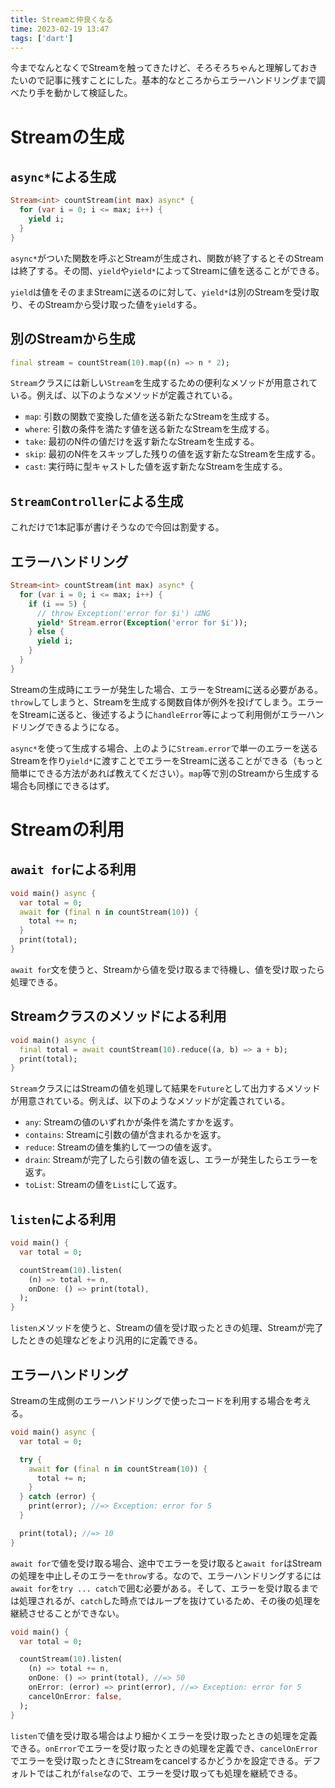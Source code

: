 ```yaml
---
title: Streamと仲良くなる
time: 2023-02-19 13:47
tags: ['dart']
---
```


今までなんとなくでStreamを触ってきたけど、そろそろちゃんと理解しておきたいので記事に残すことにした。基本的なところからエラーハンドリングまで調べたり手を動かして検証した。

# Streamの生成

## `async*`による生成

```dart
Stream<int> countStream(int max) async* {
  for (var i = 0; i <= max; i++) {
    yield i;
  }
}
```

`async*`がついた関数を呼ぶとStreamが生成され、関数が終了するとそのStreamは終了する。その間、`yield`や`yield*`によってStreamに値を送ることができる。

`yield`は値をそのままStreamに送るのに対して、`yield*`は別のStreamを受け取り、そのStreamから受け取った値を`yield`する。

## 別のStreamから生成

```dart
final stream = countStream(10).map((n) => n * 2);
```

`Stream`クラスには新しい`Stream`を生成するための便利なメソッドが用意されている。例えば、以下のようなメソッドが定義されている。

- `map`: 引数の関数で変換した値を送る新たなStreamを生成する。
- `where`: 引数の条件を満たす値を送る新たなStreamを生成する。
- `take`: 最初のN件の値だけを返す新たなStreamを生成する。
- `skip`: 最初のN件をスキップした残りの値を返す新たなStreamを生成する。
- `cast`: 実行時に型キャストした値を返す新たなStreamを生成する。

## `StreamController`による生成
これだけで1本記事が書けそうなので今回は割愛する。

## エラーハンドリング

```dart
Stream<int> countStream(int max) async* {
  for (var i = 0; i <= max; i++) {
    if (i == 5) {
      // throw Exception('error for $i') はNG
      yield* Stream.error(Exception('error for $i'));
    } else {
      yield i;
    }
  }
}
```

Streamの生成時にエラーが発生した場合、エラーをStreamに送る必要がある。`throw`してしまうと、Streamを生成する関数自体が例外を投げてしまう。エラーをStreamに送ると、後述するように`handleError`等によって利用側がエラーハンドリングできるようになる。

`async*`を使って生成する場合、上のように`Stream.error`で単一のエラーを送るStreamを作り`yield*`に渡すことでエラーをStreamに送ることができる（もっと簡単にできる方法があれば教えてください）。`map`等で別のStreamから生成する場合も同様にできるはず。

# Streamの利用

## `await for`による利用

```dart
void main() async {
  var total = 0;
  await for (final n in countStream(10)) {
    total += n;
  }
  print(total);
}
```

`await for`文を使うと、Streamから値を受け取るまで待機し、値を受け取ったら処理できる。

## Streamクラスのメソッドによる利用

```dart
void main() async {
  final total = await countStream(10).reduce((a, b) => a + b);
  print(total);
}
```

`Stream`クラスにはStreamの値を処理して結果を`Future`として出力するメソッドが用意されている。例えば、以下のようなメソッドが定義されている。

- `any`: Streamの値のいずれかが条件を満たすかを返す。
- `contains`: Streamに引数の値が含まれるかを返す。
- `reduce`: Streamの値を集約して一つの値を返す。
- `drain`: Streamが完了したら引数の値を返し、エラーが発生したらエラーを返す。
- `toList`: Streamの値を`List`にして返す。

## `listen`による利用

```dart
void main() {
  var total = 0;

  countStream(10).listen(
    (n) => total += n,
    onDone: () => print(total),
  );
}
```

`listen`メソッドを使うと、Streamの値を受け取ったときの処理、Streamが完了したときの処理などをより汎用的に定義できる。

## エラーハンドリング
Streamの生成側のエラーハンドリングで使ったコードを利用する場合を考える。

```dart
void main() async {
  var total = 0;

  try {
    await for (final n in countStream(10)) {
      total += n;
    }
  } catch (error) {
    print(error); //=> Exception: error for 5
  }

  print(total); //=> 10
}
```

`await for`で値を受け取る場合、途中でエラーを受け取ると`await for`はStreamの処理を中止しそのエラーを`throw`する。なので、エラーハンドリングするには`await for`を`try ... catch`で囲む必要がある。そして、エラーを受け取るまでは処理されるが、`catch`した時点ではループを抜けているため、その後の処理を継続させることができない。

```dart
void main() {
  var total = 0;

  countStream(10).listen(
    (n) => total += n,
    onDone: () => print(total), //=> 50
    onError: (error) => print(error), //=> Exception: error for 5
    cancelOnError: false,
  );
}
```

`listen`で値を受け取る場合はより細かくエラーを受け取ったときの処理を定義できる。`onError`でエラーを受け取ったときの処理を定義でき、`cancelOnError`でエラーを受け取ったときにStreamをcancelするかどうかを設定できる。デフォルトではこれが`false`なので、エラーを受け取っても処理を継続できる。
